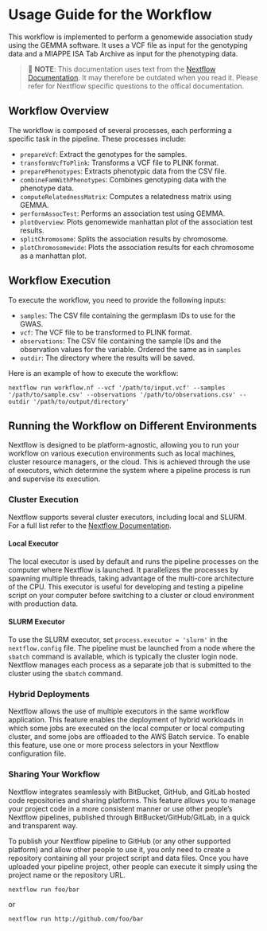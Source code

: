 # Usage Guide for the Workflow
This workflow is implemented to perform a genomewide association study using the GEMMA software. It uses a VCF file as input for the genotyping data and a MIAPPE ISA Tab Archive as input for the phenotyping data.

> :memo: **NOTE**: This documentation uses text from the [Nextflow Documentation](https://nextflow.io/docs/latest). It may therefore be outdated when you read it. Please refer for Nextflow specific questions to the offical documentation.

## Workflow Overview
The workflow is composed of several processes, each performing a specific task in the pipeline. These processes include:

- `prepareVcf`: Extract the genotypes for the samples.
- `transformVcfToPlink`: Transforms a VCF file to PLINK format.
- `preparePhenotypes`: Extracts phenotypic data from the CSV file.
- `combineFamWithPhenotypes`: Combines genotyping data with the phenotype data.
- `computeRelatednessMatrix`: Computes a relatedness matrix using GEMMA.
- `performAssocTest`: Performs an association test using GEMMA.
- `plotOverview`: Plots genomewide manhattan plot of the association test results.
- `splitChromosome`: Splits the association results by chromosome.
- `plotChromosomewide`: Plots the association results for each chromosome as a manhattan plot.

## Workflow Execution
To execute the workflow, you need to provide the following inputs:

- `samples`: The CSV file containing the germplasm IDs to use for the GWAS.
- `vcf`: The VCF file to be transformed to PLINK format.
- `observations`: The CSV file containing the sample IDs and the observation values for the variable. Ordered the same as in `samples`
- `outdir`: The directory where the results will be saved.

Here is an example of how to execute the workflow:

```
nextflow run workflow.nf --vcf '/path/to/input.vcf' --samples '/path/to/sample.csv' --observations '/path/to/observations.csv' --outdir '/path/to/output/directory'
```

## Running the Workflow on Different Environments
Nextflow is designed to be platform-agnostic, allowing you to run your workflow on various execution environments such as local machines, cluster resource managers, or the cloud. This is achieved through the use of executors, which determine the system where a pipeline process is run and supervise its execution.

### Cluster Execution
Nextflow supports several cluster executors, including local and SLURM. For a full list refer to the [Nextflow Documentation](https://www.nextflow.io/docs/latest/executor.html). 

#### Local Executor
The local executor is used by default and runs the pipeline processes on the computer where Nextflow is launched. It parallelizes the processes by spawning multiple threads, taking advantage of the multi-core architecture of the CPU. This executor is useful for developing and testing a pipeline script on your computer before switching to a cluster or cloud environment with production data.

#### SLURM Executor
To use the SLURM executor, set `process.executor = 'slurm'` in the `nextflow.config` file. The pipeline must be launched from a node where the `sbatch` command is available, which is typically the cluster login node. Nextflow manages each process as a separate job that is submitted to the cluster using the `sbatch` command.

### Hybrid Deployments
Nextflow allows the use of multiple executors in the same workflow application. This feature enables the deployment of hybrid workloads in which some jobs are executed on the local computer or local computing cluster, and some jobs are offloaded to the AWS Batch service. To enable this feature, use one or more process selectors in your Nextflow configuration file.

### Sharing Your Workflow
Nextflow integrates seamlessly with BitBucket, GitHub, and GitLab hosted code repositories and sharing platforms. This feature allows you to manage your project code in a more consistent manner or use other people’s Nextflow pipelines, published through BitBucket/GitHub/GitLab, in a quick and transparent way.

To publish your Nextflow pipeline to GitHub (or any other supported platform) and allow other people to use it, you only need to create a repository containing all your project script and data files. Once you have uploaded your pipeline project, other people can execute it simply using the project name or the repository URL.

```
nextflow run foo/bar
```

or
```
nextflow run http://github.com/foo/bar
```